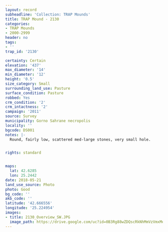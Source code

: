 ```yaml
---
layout: record
subheadline: 'Collection: TRAP Mounds'
title: TRAP Mound - 2130
categories:
- TRAP Mounds
- 2000-2999
header: no
tags:
- ''
trap_id: '2130'

certainty: Certain
elevation: '437'
max_diameter: '14'
min_diameter: '12'
height: '0.5'
size_category: Small
surrounding_land_use: Pasture
surface_condition: Pasture
robbed: Yes
crm_condition: '2'
crm_intactness: '2'
campaign: '2011'
source: Survey
municipality: Gorno Sahrane necropolis
locality: ''
bgcode: DS001
notes: |-
  Round, fairly low, scattered med-large stones, very small hole.


rights: standard


maps:
  lat: 42.6285
  lon: 25.2442
date: 2018-05-21
land_use_source: Photo
photo: Good
bg_code: ''
akb_code: ''
latitude: '42.666556'
longitude: '25.224954'
images:
- title: 2130_Overview_SW.JPG
  image_path: https://drive.google.com/uc?id=0B3Rg88wZDQscRkNhMmVzVmxMeHM
---
```

